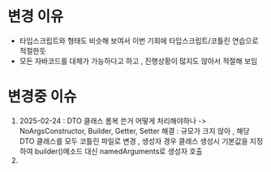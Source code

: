 # 변경 이유
- 타입스크립트와 형태도 비슷해 보여서 이번 기회에 타입스크립트/코틀린 연습으로 적절한듯
- 모든 자바코드를 대체가 가능하다고 하고 , 진행상황이 많지도 않아서 적절해 보임

# 변경중 이슈
1. 2025-02-24 : DTO 클래스 롬복 쓴거 어떻게 처리해야하나
 -> NoArgsConstructor, Builder, Getter, Setter
 해결 : 규모가 크지 않아 , 해당 DTO 클래스를 모두 코틀린 파일로 변경 , 
 생성자 경우 클래스 생성시 기본값을 지정하여 builder()메소드 대신 namedArguments로 생성자 호출
2. 